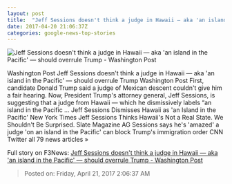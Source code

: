 ```yaml
---
layout: post
title:  "Jeff Sessions doesn't think a judge in Hawaii — aka 'an island in the Pacific' — should overrule Trump - Washington Post"
date: 2017-04-20 21:06:37Z
categories: google-news-top-stories
---
```


![Jeff Sessions doesn't think a judge in Hawaii — aka 'an island in the Pacific' — should overrule Trump - Washington Post](https://img.washingtonpost.com/rf/image_1484w/2010-2019/WashingtonPost/2017/04/11/National-Security/Images/Border_Tour_Sessions_00793-3acc8-0699.jpg)

Washington Post Jeff Sessions doesn't think a judge in Hawaii — aka 'an island in the Pacific' — should overrule Trump Washington Post First, candidate Donald Trump said a judge of Mexican descent couldn't give him a fair hearing. Now, President Trump's attorney general, Jeff Sessions, is suggesting that a judge from Hawaii — which he dismissively labels “an island in the Pacific ... Jeff Sessions Dismisses Hawaii as 'an Island in the Pacific' New York Times Jeff Sessions Thinks Hawaii's Not a Real State. We Shouldn't Be Surprised. Slate Magazine AG Sessions says he's 'amazed' a judge 'on an island in the Pacific' can block Trump's immigration order CNN Twitter all 79 news articles »


Full story on F3News: [Jeff Sessions doesn't think a judge in Hawaii — aka 'an island in the Pacific' — should overrule Trump - Washington Post](http://www.f3nws.com/n/crvtvG)

> Posted on: Friday, April 21, 2017 2:06:37 AM
